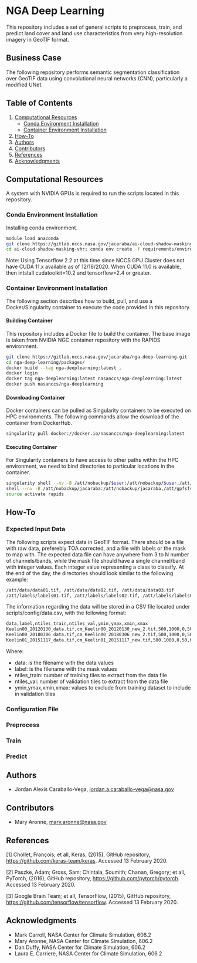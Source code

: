 # NGA Deep Learning

This repository includes a set of general scripts to preprocess, train, and predict
land cover and land use characteristics from very high-resolution imagery in GeoTIF format.

## Business Case

The following repository performs semantic segmentation classification over GeoTIF data using
convolutional neural networks (CNN), particularly a modified UNet.

## Table of Contents

1. [ Computational Resources ](#Computational_Resources)
   * [ Conda Environment Installation ](#Conda_Environment_Installation)
   * [ Container Environment Installation ](#Container_Environment_Installation)
2. [ How-To ](#How_To)
2. [ Authors ](#Authors)
3. [ Contributors ](#Contributors)
4. [ References ](#References)
5. [ Acknowledgments ](#Acknowledgments)

## Computational Resources <a name="Computational_Resources"></a>

A system with NVIDIA GPUs is required to run the scripts located in this repository.

### Conda Environment Installation <a name="Conda_Environment_Installation"></a>

Installing conda environment.

``` bash
module load anaconda
git clone https://gitlab.nccs.nasa.gov/jacaraba/ai-cloud-shadow-masking-vhr.git
cd ai-cloud-shadow-masking-vhr; conda env create -f requirements/environment.yml;
```

Note: Using Tensorflow 2.2 at this time since NCCS GPU Cluster does not have CUDA 11.x available as of 12/16/2020.
When CUDA 11.0 is available, then intstall cudatoolkit=10.2 and tensorflow=2.4 or greater.

### Container Environment Installation <a name="Container_Environment_Installation"></a>

The following section describes how to build, pull, and use a Docker/Singularity container to execute
the code provided in this repository.

#### Building Container

This repository includes a Docker file to build the container. The base image is taken from NVIDIA
NGC container repository with the RAPIDS environment.

```bash
git clone https://gitlab.nccs.nasa.gov/jacaraba/nga-deep-learning.git
cd nga-deep-learning/packages/
docker build --tag nga-deeplearning:latest .
docker login
docker tag nga-deeplearning:latest nasanccs/nga-deeplearning:latest
docker push nasanccs/nga-deeplearning
```

#### Downloading Container

Docker containers can be pulled as Singularity containers to be executed on HPC environments. The
following commands allow the download of the container from DockerHub.

```bash
singularity pull docker://docker.io/nasanccs/nga-deeplearning:latest
```

#### Executing Container

For Singularity containers to have access to other paths within the HPC environment, we need to bind
directories to particular locations in the container.

```bash
singularity shell --nv -B /att/nobackup/$user:/att/nobackup/$user,/att/gpfsfs/atrepo01/ILAB:/att/gpfsfs/atrepo01/ILAB nga-deeplearning_latest.sif
shell --nv -B /att/nobackup/jacaraba:/att/nobackup/jacaraba,/att/gpfsfs/atrepo01/ILAB:/att/gpfsfs/atrepo01/ILAB nga-deeplearning_latest.sif
source activate rapids
```

## How-To

### Expected Input Data

The following scripts expect data in GeoTIF format. There should be a file with raw data, preferebly TOA corrected, and a file with
labels or the mask to map with. The expected data file can have anywhere from 3 to N number of channels/bands, while the mask file should
have a single channel/band with integer values. Each integer value representing a class to classify. At the end of the day, the directories
should look similar to the following example:

```bash
/att/data/data01.tif, /att/data/data02.tif, /att/data/data03.tif
/att/labels/labels01.tif, /att/labels/labels02.tif, /att/labels/labels03.tif
```

The information regarding the data will be stored in a CSV file located under scripts/config/data.csv, with the following format:

```bash
data,label,ntiles_train,ntiles_val,ymin,ymax,xmin,xmax
Keelin00_20120130_data.tif,cm_Keelin00_20120130_new_2.tif,500,1000,0,50,0,50
Keelin00_20180306_data.tif,cm_Keelin00_20180306_new_2.tif,500,1000,0,50,0,50
Keelin01_20151117_data.tif,cm_Keelin01_20151117_new.tif,500,1000,0,50,0,50
```

Where:

* data: is the filename with the data values
* label: is the filename with the mask values
* ntiles_train: number of training tiles to extract from the data file
* ntiles_val: number of validation tiles to extract from the data file
* ymin,ymax,xmin,xmax: values to exclude from training dataset to include in validation tiles

### Configuration File

### Preprocess

### Train

### Predict

## Authors

* Jordan Alexis Caraballo-Vega, <jordan.a.caraballo-vega@nasa.gov>

## Contributors

* Mary Aronne, <mary.aronne@nasa.gov>

## References

[1] Chollet, François; et all, Keras, (2015), GitHub repository, https://github.com/keras-team/keras. Accessed 13 February 2020.

[2] Paszke, Adam; Gross, Sam; Chintala, Soumith; Chanan, Gregory; et all, PyTorch, (2016), GitHub repository, https://github.com/pytorch/pytorch. Accessed 13 February 2020.

[3] Google Brain Team; et all, TensorFlow, (2015), GitHub repository, https://github.com/tensorflow/tensorflow. Accessed 13 February 2020.

## Acknowledgments

* Mark Carroll, NASA Center for Climate Simulation, 606.2
* Mary Aronne, NASA Center for Climate Simulation, 606.2
* Dan Duffy, NASA Center for Climate Simulation, 606.2
* Laura E. Carriere, NASA Center for Climate Simulation, 606.2
